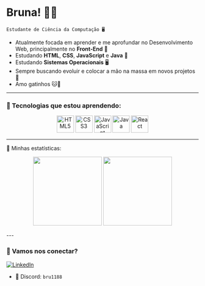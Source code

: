 # Bruna! 🌸✨

    Estudante de Ciência da Computação 🖥️

- Atualmente focada em aprender e me aprofundar no Desenvolvimento Web, principalmente no **Front-End** 🎀
- Estudando **HTML**, **CSS**, **JavaScript** e **Java** 💖
- Estudando **Sistemas Operacionais** 🖥️
- Sempre buscando evoluir e colocar a mão na massa em novos projetos 🌟
- Amo gatinhos 🐱🐾

---

### 🎀 Tecnologias que estou aprendendo:

<p align="center">
  <img src="https://cdn.jsdelivr.net/gh/devicons/devicon@latest/icons/html5/html5-original.svg" alt="HTML5" width="45" height="45"/>
  <img src="https://cdn.jsdelivr.net/gh/devicons/devicon@latest/icons/css3/css3-original.svg" alt="CSS3" width="45" height="45"/>
  <img src="https://cdn.jsdelivr.net/gh/devicons/devicon@latest/icons/javascript/javascript-original.svg" alt="JavaScript" width="45" height="45"/>
  <img src="https://cdn.jsdelivr.net/gh/devicons/devicon@latest/icons/java/java-original.svg" alt="Java" width="45" height="45"/>
  <img src="https://cdn.jsdelivr.net/gh/devicons/devicon@latest/icons/react/react-original.svg" alt="React" width="45" height="45"/>
</p>

---
💖 Minhas estatísticas:
<p align="center"> <img src="https://github-readme-stats.vercel.app/api?username=brucarv12&show_icons=true&theme=tokyonight&locale=pt-br" height="180" /> <img src="https://github-readme-stats.vercel.app/api/top-langs/?username=brucarv12&layout=compact&theme=tokyonight&locale=pt-br" height="180" /> </p>
---

### 🌷 Vamos nos conectar?
<p align="left">
  <a href="https://www.linkedin.com/in/bruna-carvalho-374621262/" target="_blank">
    <img 
      alt="LinkedIn" 
      title="Me adiciona no LinkedIn! 💌" 
      src="https://img.shields.io/badge/LinkedIn-FF69B4?style=for-the-badge&logo=linkedin&logoColor=white" 
    />
  </a>
</p>

- 💬 Discord: `bru1188`
